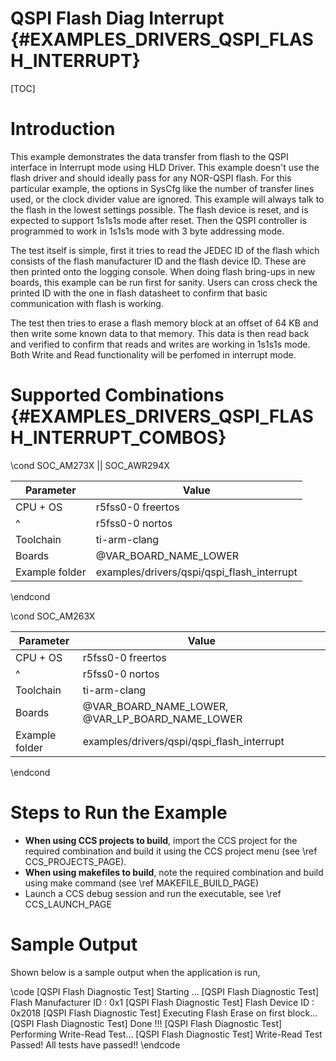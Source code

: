 # QSPI Flash Diag Interrupt {#EXAMPLES_DRIVERS_QSPI_FLASH_INTERRUPT}

[TOC]

# Introduction

This example demonstrates the data transfer from flash to the QSPI interface in Interrupt mode using HLD Driver.
This example doesn't use the flash driver and should ideally pass for any NOR-QSPI flash.
For this particular example, the options in SysCfg like the number of transfer lines used, or the clock divider value are ignored. This example will always talk to the flash in the lowest settings possible. The flash device is reset, and is expected to support 1s1s1s mode after reset. Then the QSPI controller is programmed to work in 1s1s1s mode with 3 byte addressing mode.

The test itself is simple, first it tries to read the JEDEC ID of the flash which consists of the flash manufacturer ID and the flash device ID. These are then printed onto the logging console. When
doing flash bring-ups in new boards, this example can be run first for sanity. Users can cross check the printed ID with the one in flash datasheet to confirm that basic communication with flash is working.

The test then tries to erase a flash memory block at an offset of 64 KB and then write some known data to that memory. This data is then read back and verified to confirm that reads and writes are working in 1s1s1s mode. Both Write and Read functionality will be perfomed in interrupt mode.

# Supported Combinations {#EXAMPLES_DRIVERS_QSPI_FLASH_INTERRUPT_COMBOS}

\cond SOC_AM273X || SOC_AWR294X

 Parameter      | Value
 ---------------|-----------
 CPU + OS       | r5fss0-0 freertos
 ^              | r5fss0-0 nortos
 Toolchain      | ti-arm-clang
 Boards         | @VAR_BOARD_NAME_LOWER
 Example folder | examples/drivers/qspi/qspi_flash_interrupt

\endcond

\cond SOC_AM263X

 Parameter      | Value
 ---------------|-----------
 CPU + OS       | r5fss0-0 freertos
 ^              | r5fss0-0 nortos
 Toolchain      | ti-arm-clang
 Boards         | @VAR_BOARD_NAME_LOWER, @VAR_LP_BOARD_NAME_LOWER
 Example folder | examples/drivers/qspi/qspi_flash_interrupt

\endcond

# Steps to Run the Example

- **When using CCS projects to build**, import the CCS project for the required combination
  and build it using the CCS project menu (see \ref CCS_PROJECTS_PAGE).
- **When using makefiles to build**, note the required combination and build using
  make command (see \ref MAKEFILE_BUILD_PAGE)
- Launch a CCS debug session and run the executable, see \ref CCS_LAUNCH_PAGE

# Sample Output

Shown below is a sample output when the application is run,

\code
[QSPI Flash Diagnostic Test] Starting ...
[QSPI Flash Diagnostic Test] Flash Manufacturer ID : 0x1
[QSPI Flash Diagnostic Test] Flash Device ID       : 0x2018
[QSPI Flash Diagnostic Test] Executing Flash Erase on first block...
[QSPI Flash Diagnostic Test] Done !!!
[QSPI Flash Diagnostic Test] Performing Write-Read Test...
[QSPI Flash Diagnostic Test] Write-Read Test Passed!
All tests have passed!!
\endcode

